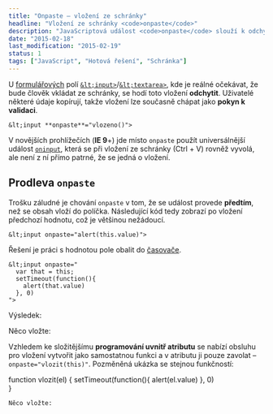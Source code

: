 ```yaml
---
title: "Onpaste – vložení ze schránky"
headline: "Vložení ze schránky <code>onpaste</code>"
description: "JavaScriptová událost <code>onpaste</code> slouží k odchycení vložení obsahu ze schránky."
date: "2015-02-18"
last_modification: "2015-02-19"
status: 1
tags: ["JavaScript", "Hotová řešení", "Schránka"]
---
```


U [formulářových](/formulare) polí [`&lt;input>`](/input)/[`&lt;textarea>`](/textarea), kde je reálné očekávat, že bude člověk vkládat ze schránky, se hodí toto vložení **odchytit**. Uživatelé některé údaje kopírují, takže vložení lze současně chápat jako **pokyn k validaci**.

```
&lt;input **onpaste**="vlozeno()">
```

V novějších prohlížečích (**IE 9**+) jde místo `onpaste` použít universálnější událost [`oninput`](/oninput), která se při vložení ze schránky (Ctrl + V) rovněž vyvolá, ale není z ní přímo patrné, že se jedná o vložení.

## Prodleva `onpaste`

Trošku záludné je chování `onpaste` v tom, že se událost provede **předtím**, než se obsah vloží do políčka. Následující kód tedy zobrazí po vložení předchozí hodnotu, což je většinou nežádoucí.

```
&lt;input onpaste="alert(this.value)">
```

Řešení je práci s hodnotou pole obalit do [časovače](/odpocitavani).

```
&lt;input onpaste="
  var that = this;
  setTimeout(function(){
    alert(that.value)
  }, 0)
">
```

Výsledek:

  Něco vložte:

Vzhledem ke složitějšímu **programování uvnitř atributu** se nabízí obsluhu pro vložení vytvořit jako samostatnou funkci a v atributu ji pouze zavolat – `onpaste="vlozit(this)"`. Pozměněná ukázka se stejnou funkčností:

  function vlozit(el) {
    setTimeout(function(){
        alert(el.value)
    }, 0)  
  }    

    Něco vložte: